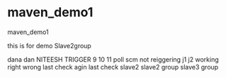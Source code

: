 # maven_demo1
maven_demo1

this is for demo Slave2group

dana dan
NITEESH
TRIGGER
9
10
11
poll scm not reiggering
j1
j2
working
right 
wrong
last check
agin last check
slave2
slave2 group
slave3 group
